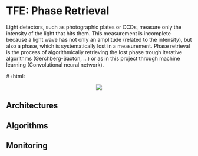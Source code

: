 # TFE: Phase Retrieval

Light detectors, such as photographic plates or CCDs, measure only the intensity of the light that hits them. This measurement is incomplete because a light wave has not only an amplitude (related to the intensity), but also a phase, which is systematically lost in a measurement. Phase retrieval is the process of algorithmically retrieving the lost phase trough iterative algorithms (Gerchberg-Saxton, ...) or as in this project through machine learning (Convolutional neural network).

#+html: <p align="center"><img src="https://raw.githubusercontent.com/pvanberg/phase-retrieval/blob/dev/assets/architecture.png" /></p>

## Architectures

## Algorithms

## Monitoring
